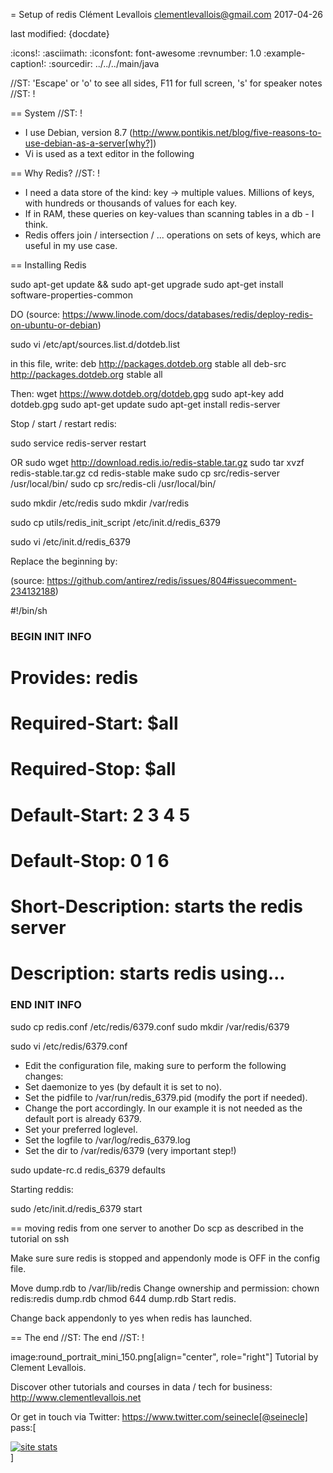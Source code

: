 = Setup of redis
Clément Levallois <clementlevallois@gmail.com>
2017-04-26

last modified: {docdate}

:icons!:
:asciimath:
:iconsfont:   font-awesome
:revnumber: 1.0
:example-caption!:
:sourcedir: ../../../main/java

//ST: 'Escape' or 'o' to see all sides, F11 for full screen, 's' for speaker notes
//ST: !

== System
//ST: !

- I use Debian, version 8.7 (http://www.pontikis.net/blog/five-reasons-to-use-debian-as-a-server[why?])
- Vi is used as a text editor in the following

== Why Redis?
//ST: !
- I need a data store of the kind: key -> multiple values. Millions of keys, with hundreds or thousands of values for each key.
- If in RAM, these queries on key-values than scanning tables in a db - I think.
- Redis offers join / intersection / ... operations on sets of keys, which are useful in my use case.

== Installing Redis

 sudo apt-get update && sudo apt-get upgrade
 sudo apt-get install software-properties-common

DO
(source: https://www.linode.com/docs/databases/redis/deploy-redis-on-ubuntu-or-debian)

 sudo vi /etc/apt/sources.list.d/dotdeb.list

 in this file, write:
 deb http://packages.dotdeb.org stable all
 deb-src http://packages.dotdeb.org stable all

Then:
wget https://www.dotdeb.org/dotdeb.gpg
sudo apt-key add dotdeb.gpg
sudo apt-get update
sudo apt-get install redis-server

Stop / start / restart redis:

sudo service redis-server restart


OR
 sudo wget http://download.redis.io/redis-stable.tar.gz
 sudo tar xvzf redis-stable.tar.gz
 cd redis-stable
 make
 sudo cp src/redis-server /usr/local/bin/
 sudo cp src/redis-cli /usr/local/bin/

 sudo mkdir /etc/redis
 sudo mkdir /var/redis

 sudo cp utils/redis_init_script /etc/init.d/redis_6379

 sudo vi /etc/init.d/redis_6379

Replace the beginning by:

(source: https://github.com/antirez/redis/issues/804#issuecomment-234132188)

#!/bin/sh
### BEGIN INIT INFO
# Provides:          redis
# Required-Start:    $all
# Required-Stop:     $all
# Default-Start:     2 3 4 5
# Default-Stop:      0 1 6
# Short-Description: starts the redis server
# Description:       starts redis using...
### END INIT INFO


sudo cp redis.conf /etc/redis/6379.conf
sudo mkdir /var/redis/6379

sudo vi /etc/redis/6379.conf

- Edit the configuration file, making sure to perform the following changes:
- Set daemonize to yes (by default it is set to no).
- Set the pidfile to /var/run/redis_6379.pid (modify the port if needed).
- Change the port accordingly. In our example it is not needed as the default port is already 6379.
- Set your preferred loglevel.
- Set the logfile to /var/log/redis_6379.log
- Set the dir to /var/redis/6379 (very important step!)

sudo update-rc.d redis_6379 defaults

Starting reddis:

sudo /etc/init.d/redis_6379 start


== moving redis from one server to another
Do scp as described in the tutorial on ssh

Make sure sure redis is stopped and appendonly mode is OFF in the config file.

Move dump.rdb to /var/lib/redis
Change ownership and permission:
 chown redis:redis dump.rdb
 chmod 644 dump.rdb
Start redis.

Change back appendonly to yes when redis has launched.

== The end
//ST: The end
//ST: !

image:round_portrait_mini_150.png[align="center", role="right"]
Tutorial by Clement Levallois.

Discover other tutorials and courses in data / tech for business: http://www.clementlevallois.net

Or get in touch via Twitter: https://www.twitter.com/seinecle[@seinecle]
pass:[    <!-- Start of StatCounter Code for Default Guide -->
    <script type="text/javascript">
        var sc_project = 11304288;
        var sc_invisible = 1;
        var sc_security = "4ace8383";
        var scJsHost = (("https:" == document.location.protocol) ?
            "https://secure." : "http://www.");
        document.write("<sc" + "ript type='text/javascript' src='" +
            scJsHost +
            "statcounter.com/counter/counter.js'></" + "script>");
    </script>
    <noscript><div class="statcounter"><a title="site stats"
    href="http://statcounter.com/" target="_blank"><img
    class="statcounter"
    src="//c.statcounter.com/11304288/0/4ace8383/1/" alt="site
    stats"></a></div></noscript>
    <!-- End of StatCounter Code for Default Guide -->]
